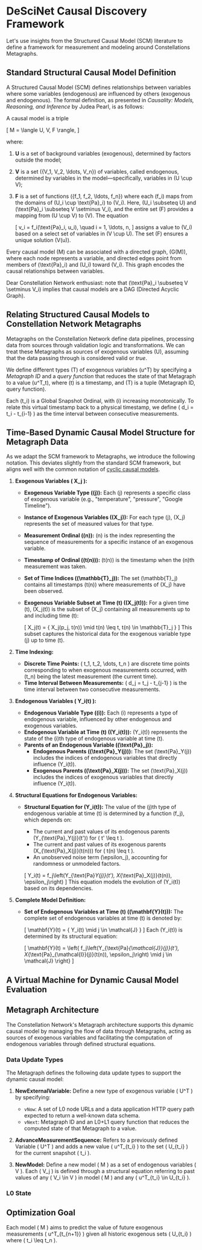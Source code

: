 # DeSciNet Causal Discovery Framework

Let's use insights from the Structured Causal Model (SCM) literature to define a framework for measurement and modeling around Constellations Metagraphs.

## Standard Structural Causal Model Definition

A Structured Causal Model (SCM) defines relationships between variables where some variables (endogenous) are influenced by others (exogenous and endogenous). The formal definition, as presented in *Causality: Models, Reasoning, and Inference* by Judea Pearl, is as follows:

A causal model is a triple

\[ M = \langle U, V, F \rangle, \]

where:

1. **U** is a set of background variables (exogenous), determined by factors outside the model;
2. **V** is a set \(\{V_1, V_2, \ldots, V_n\}\) of variables, called endogenous, determined by variables in the model—specifically, variables in \(U \cup V\);
3. **F** is a set of functions \(\{f_1, f_2, \ldots, f_n\}\) where each \(f_i\) maps from the domains of \(U_i \cup \text{Pa}_i\) to \(V_i\). Here, \(U_i \subseteq U\) and \(\text{Pa}_i \subseteq V \setminus V_i\), and the entire set \(F\) provides a mapping from \(U \cup V\) to \(V\). The equation

   \[
   v_i = f_i(\text{Pa}_i, u_i), \quad i = 1, \ldots, n,
   \]
   assigns a value to \(V_i\) based on a select set of variables in \(V \cup U\). The set \(F\) ensures a unique solution \(V(u)\).

Every causal model \(M\) can be associated with a directed graph, \(G(M)\), where each node represents a variable, and directed edges point from members of \(\text{Pa}_i\) and \(U_i\) toward \(V_i\). This graph encodes the causal relationships between variables.

Dear Constellation Network enthusiast: note that \(\text{Pa}_i \subseteq V \setminus V_i\) implies that causal models are a DAG (Directed Acyclic Graph).

## Relating Structured Causal Models to Constellation Network Metagraphs

Metagraphs on the Constellation Network define data pipelines, processing data from sources through validation logic and transformations. We can treat these Metagraphs as sources of exogenous variables \(U\), assuming that the data passing through is considered valid or _true_.

We define different types \(T\) of exogenous variables \(u^T\) by specifying a _Metagraph ID_ and a _query function_ that reduces the state of that Metagraph to a value \(u^T_t\), where \(t\) is a timestamp, and \(T\) is a tuple (Metagraph ID, query function).

Each \(t_i\) is a Global Snapshot Ordinal, with \(i\) increasing monotonically. To relate this virtual timestamp back to a physical timestamp, we define \( d_i = t_i - t_{i-1} \) as the time interval between consecutive measurements.

## Time-Based Dynamic Causal Model Structure for Metagraph Data

As we adapt the SCM framework to Metagraphs, we introduce the following notation. This deviates slightly from the standard SCM framework, but aligns well with the common notation of [cyclic causal models](https://arxiv.org/pdf/1611.06221).

1. **Exogenous Variables \( X_j \):**
   - **Exogenous Variable Type (\(j\)):** Each \(j\) represents a specific class of exogenous variable (e.g., "temperature", "pressure", "Google Timeline").
   - **Instance of Exogenous Variables (\(X_j\)):** For each type \(j\), \(X_j\) represents the set of measured values for that type.
   - **Measurement Ordinal (\(n\)):** \(n\) is the index representing the sequence of measurements for a specific instance of an exogenous variable.
   - **Timestamp of Ordinal (\(t(n)\)):** \(t(n)\) is the timestamp when the \(n\)th measurement was taken.
   - **Set of Time Indices (\(\mathbb{T}_j\)):** The set \(\mathbb{T}_j\) contains all timestamps \(t(n)\) where measurements of \(X_j\) have been observed.
   - **Exogenous Variable Subset at Time \(t\) (\(X_j(t)\)):** For a given time \(t\), \(X_j(t)\) is the subset of \(X_j\) containing all measurements up to and including time \(t\):

     \[
     X_j(t) = \{ X_j(p_j, t(n)) \mid t(n) \leq t, t(n) \in \mathbb{T}_j \}
     \]
     This subset captures the historical data for the exogenous variable type \(j\) up to time \(t\).

2. **Time Indexing:**
   - **Discrete Time Points:** \( t_1, t_2, \dots, t_n \) are discrete time points corresponding to when exogenous measurements occurred, with \(t_n\) being the latest measurement (the current time).
   - **Time Interval Between Measurements:** \( d_j = t_j - t_{j-1} \) is the time interval between two consecutive measurements.

3. **Endogenous Variables \( Y_i(t) \):**
   - **Endogenous Variable Type (\(i\)):** Each \(i\) represents a type of endogenous variable, influenced by other endogenous and exogenous variables.
   - **Endogenous Variable at Time \(t\) (\(Y_i(t)\)):** \(Y_i(t)\) represents the state of the \(i\)th type of endogenous variable at time \(t\).
   - **Parents of an Endogenous Variable (\(\text{Pa}_j\)):**
     - **Endogenous Parents (\(\text{Pa}_Y(j)\)):** The set \(\text{Pa}_Y(j)\) includes the indices of endogenous variables that directly influence \(Y_i(t)\).
     - **Exogenous Parents (\(\text{Pa}_X(j)\)):** The set \(\text{Pa}_X(j)\) includes the indices of exogenous variables that directly influence \(Y_i(t)\).

4. **Structural Equations for Endogenous Variables:**
   - **Structural Equation for \(Y_i(t)\):** The value of the \(j\)th type of endogenous variable at time \(t\) is determined by a function \(f_j\), which depends on:
     - The current and past values of its endogenous parents \(Y_{\text{Pa}_Y(j)}(t')\) for \( t' \leq t \).
     - The current and past values of its exogenous parents \(X_{\text{Pa}_X(j)}(t(n))\) for \( t(n) \leq t \).
     - An unobserved noise term \(\epsilon_j\), accounting for randomness or unmodeled factors.

     \[
     Y_i(t) = f_j\left(Y_{\text{Pa}_Y(j)}(t'), X_{\text{Pa}_X(j)}(t(n)), \epsilon_j\right)
     \]
     This equation models the evolution of \(Y_i(t)\) based on its dependencies.

5. **Complete Model Definition:**
   - **Set of Endogenous Variables at Time \(t\) (\(\mathbf{Y}(t)\)):** The complete set of endogenous variables at time \(t\) is denoted by:

     \[
     \mathbf{Y}(t) = \{ Y_i(t) \mid j \in \mathcal{J} \}
     \]
     Each \(Y_i(t)\) is determined by its structural equation:

     \[
     \mathbf{Y}(t) = \left\{ f_j\left(Y_{\text{Pa}_{\mathcal{J}}(j)}(t'), X_{\text{Pa}_{\mathcal{I}}(j)}(t(n)), \epsilon_j\right) \mid j \in \mathcal{J} \right\}
     \]

## A Virtual Machine for Dynamic Causal Model Evaluation



## Metagraph Architecture

The Constellation Network's Metagraph architecture supports this dynamic causal model by managing the flow of data through Metagraphs, acting as sources of exogenous variables and facilitating the computation of endogenous variables through defined structural equations.

### Data Update Types

The Metagraph defines the following data update types to support the dynamic causal model:

1. **NewExternalVariable:** Define a new type of exogenous variable \( U^T \) by specifying:
   - `vNow`: A set of L0 node URLs and a data application HTTP query path expected to return a well-known data schema.
   - `vNext`: Metagraph ID and an L0+L1 query function that reduces the computed state of that Metagraph to a value.

2. **AdvanceMeasurementSequence:** Refers to a previously defined Variable \( U^T \) and adds a new value \( u^T_{t_i} \) to the set \( U_{t_i} \) for the current snapshot \( t_i \).

3. **NewModel:** Define a new model \( M \) as a set of endogenous variables \( V \). Each \( V_j \) is defined through a structural equation referring to past values of any \( V_i \in V \) in model \( M \) and any \( u^T_{t_i} \in U_{t_i} \).

### L0 State

## Optimization Goal

Each model \( M \) aims to predict the value of future exogenous measurements \( u^T_{t_{n+1}} \) given all historic exogenous sets \( U_{t_i} \) where \( t_i \leq t_n \).
